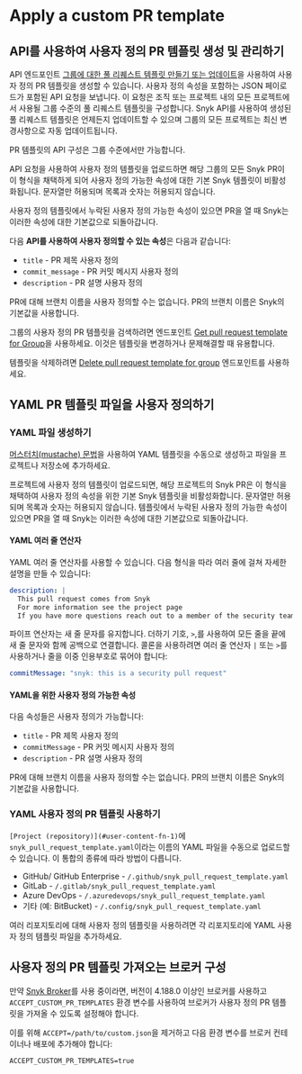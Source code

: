 # Apply a custom PR template

## API를 사용하여 사용자 정의 PR 템플릿 생성 및 관리하기

API 엔드포인트 [그룹에 대한 풀 리퀘스트 템플릿 만들기 또는 업데이트](https://apidocs.snyk.io/?#post-/groups/-group_id-/settings/pull_request_template)을 사용하여 사용자 정의 PR 템플릿을 생성할 수 있습니다. 사용자 정의 속성을 포함하는 JSON 페이로드가 포함된 API 요청을 보냅니다. 이 요청은 조직 또는 프로젝트 내의 모든 프로젝트에서 사용될 그룹 수준의 풀 리퀘스트 템플릿을 구성합니다. Snyk API를 사용하여 생성된 풀 리퀘스트 템플릿은 언제든지 업데이트할 수 있으며 그룹의 모든 프로젝트는 최신 변경사항으로 자동 업데이트됩니다.

PR 템플릿의 API 구성은 그룹 수준에서만 가능합니다.

API 요청을 사용하여 사용자 정의 템플릿을 업로드하면 해당 그룹의 모든 Snyk PR이 이 형식을 채택하게 되어 사용자 정의 가능한 속성에 대한 기본 Snyk 템플릿이 비활성화됩니다. 문자열만 허용되며 목록과 숫자는 허용되지 않습니다.

사용자 정의 템플릿에서 누락된 사용자 정의 가능한 속성이 있으면 PR을 열 때 Snyk는 이러한 속성에 대한 기본값으로 되돌아갑니다.

다음 **API를 사용하여 사용자 정의할 수 있는 속성**은 다음과 같습니다:

* `title` - PR 제목 사용자 정의
* `commit_message` - PR 커밋 메시지 사용자 정의
* `description` - PR 설명 사용자 정의

PR에 대해 브랜치 이름을 사용자 정의할 수는 없습니다. PR의 브랜치 이름은 Snyk의 기본값을 사용합니다.

그룹의 사용자 정의 PR 템플릿을 검색하려면 엔드포인트 [Get pull request template for Group](https://apidocs.snyk.io/?#get-/groups/-group_id-/settings/pull_request_template)을 사용하세요. 이것은 템플릿을 변경하거나 문제해결할 때 유용합니다.

템플릿을 삭제하려면 [Delete pull request template for group](https://apidocs.snyk.io/?#delete-/groups/-group_id-/settings/pull_request_template) 엔드포인트를 사용하세요.

## YAML PR 템플릿 파일을 사용자 정의하기

### YAML 파일 생성하기

[머스터치(mustache) 문법](https://mustache.github.io)을 사용하여 YAML 템플릿을 수동으로 생성하고 파일을 프로젝트나 저장소에 추가하세요.

프로젝트에 사용자 정의 템플릿이 업로드되면, 해당 프로젝트의 Snyk PR은 이 형식을 채택하여 사용자 정의 속성을 위한 기본 Snyk 템플릿을 비활성화합니다. 문자열만 허용되며 목록과 숫자는 허용되지 않습니다. 템플릿에서 누락된 사용자 정의 가능한 속성이 있으면 PR을 열 때 Snyk는 이러한 속성에 대한 기본값으로 되돌아갑니다.

#### YAML 여러 줄 연산자

YAML 여러 줄 연산자를 사용할 수 있습니다. 다음 형식을 따라 여러 줄에 걸쳐 자세한 설명을 만들 수 있습니다:

```yaml
description: |
  This pull request comes from Snyk
  For more information see the project page 
  If you have more questions reach out to a member of the security team

```

파이프 연산자는 새 줄 문자를 유지합니다. 더하기 기호, `>`,를 사용하여 모든 줄을 끝에 새 줄 문자와 함께 공백으로 연결합니다. 콜론을 사용하려면 여러 줄 연산자 `|` 또는 `>`를 사용하거나 줄을 이중 인용부호로 묶어야 합니다:

```yaml
commitMessage: "snyk: this is a security pull request"
```

#### YAML을 위한 사용자 정의 가능한 속성

다음 속성들은 사용자 정의가 가능합니다:

* `title` - PR 제목 사용자 정의
* `commitMessage` - PR 커밋 메시지 사용자 정의
* `description` - PR 설명 사용자 정의

PR에 대해 브랜치 이름을 사용자 정의할 수는 없습니다. PR의 브랜치 이름은 Snyk의 기본값을 사용합니다.

### YAML 사용자 정의 PR 템플릿 사용하기

`[Project (repository)](#user-content-fn-1)`에 `snyk_pull_request_template.yaml`이라는 이름의 YAML 파일을 수동으로 업로드할 수 있습니다. 이 통합의 종류에 따라 방법이 다릅니다.

* GitHub/ GitHub Enterprise - `/.github/snyk_pull_request_template.yaml`
* GitLab - `/.gitlab/snyk_pull_request_template.yaml`
* Azure DevOps - `/.azuredevops/snyk_pull_request_template.yaml`
* 기타 (예: BitBucket) - `/.config/snyk_pull_request_template.yaml`

여러 리포지토리에 대해 사용자 정의 템플릿을 사용하려면 각 리포지토리에 YAML 사용자 정의 템플릿 파일을 추가하세요.

## 사용자 정의 PR 템플릿 가져오는 브로커 구성

만약 [Snyk Broker](../../../../enterprise-setup/snyk-broker/)를 사용 중이라면, 버전이 4.188.0 이상인 브로커를 사용하고 `ACCEPT_CUSTOM_PR_TEMPLATES` 환경 변수를 사용하여 브로커가 사용자 정의 PR 템플릿을 가져올 수 있도록 설정해야 합니다.

이를 위해 `ACCEPT=/path/to/custom.json`을 제거하고 다음 환경 변수를 브로커 컨테이너나 배포에 추가해야 합니다:

```
ACCEPT_CUSTOM_PR_TEMPLATES=true
```
